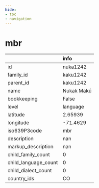 ```yaml
---
hide:
- toc
- navigation
---
```

# mbr
|                      | info       |
|:---------------------|:-----------|
| id                   | nuka1242   |
| family_id            | kaku1242   |
| parent_id            | kaku1242   |
| name                 | Nukak Makú |
| bookkeeping          | False      |
| level                | language   |
| latitude             | 2.65939    |
| longitude            | -71.4629   |
| iso639P3code         | mbr        |
| description          | nan        |
| markup_description   | nan        |
| child_family_count   | 0          |
| child_language_count | 0          |
| child_dialect_count  | 0          |
| country_ids          | CO         |